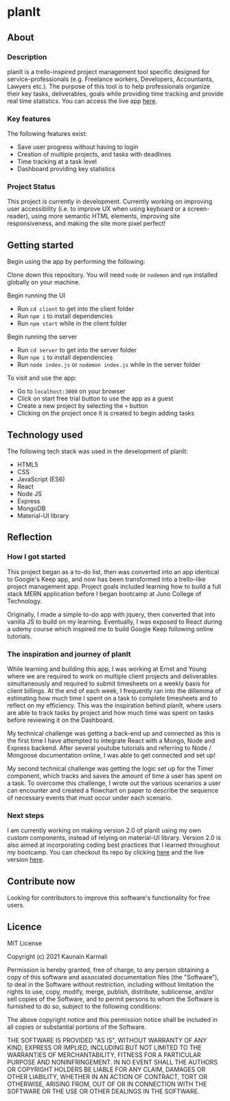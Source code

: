 # planIt

## About

### Description

planIt is a trello-inspired project management tool specific designed for service-professionals (e.g. Freelance workers, Developers, Accountants, Lawyers etc.). The purpose of this tool is to help professionals organize their key tasks, deliverables, goals while providing time tracking and provide real time statistics. You can access the live app [here](https://plan-it-v1.netlify.app/).

### Key features

The following features exist:
* Save user progress without having to login
* Creation of multiple projects, and tasks with deadlines
* Time tracking at a task level
* Dashboard providing key statistics

### Project Status

This project is currently in development. Currently working on improving user accessibility (i.e. to improve UX when using keyboard or a screen-reader), using more semantic HTML elements, improving site responsiveness, and making the site more pixel perfect!

## Getting started

Begin using the app by performing the following:

Clone down this repository. You will need `node` or `nodemon` and `npm` installed globally on your machine.

Begin running the UI
* Run `cd client` to get into the client folder
* Run `npm i` to install dependencies
* Run `npm start` while in the client folder

Begin running the server
* Run `cd server` to get into the server folder
* Run `npm i` to install dependencies
* Run `node index.js` or `nodemon index.js` while in the server folder

To visit and use the app:
* Go to `localhost:3000` on your browser
* Click on start free trial button to use the app as a guest
* Create a new project by selecting the `+` button
* Clicking on the project once it is created to begin adding tasks

## Technology used

The following tech stack was used in the development of planIt:
* HTML5
* CSS
* JavaScript (ES6)
* React
* Node JS
* Express
* MongoDB
* Material-UI library

## Reflection

### How I got started
This project began as a to-do list, then was converted into an app identical to Google's Keep app, and now has been transformed into a trello-like project management app. Project goals included learning how to build a full stack MERN application before I began bootcamp at Juno College of Technology. 

Originally, I made a simple to-do app with jquery, then converted that into vanilla JS to build on my learning. Eventually, I was exposed to React during a udemy course which inspired me to build Google Keep following online tutorials. 

### The inspiration and journey of planIt

While learning and building this app, I was working at Ernst and Young where we are required to work on multiple client projects and deliverables simultaneously and required to submit timesheets on a weekly basis for client billings. At the end of each week, I frequently ran into the dillemma of estimating how much time I spent on a task to complete timesheets and to reflect on my efficiency. This was the inspiration behind planIt, where users are able to track tasks by project and how much time was spent on tasks before reviewing it on the Dashboard.

My technical challenge was getting a back-end up and connected as this is the first time I have attempted to integrate React with a Mongo, Node and Express backend. After several youtube tutorials and referring to Node / Mongoose documentation online, I was able to get connected and set up! 

My second technical challenge was getting the logic set up for the Timer component, which tracks and saves the amount of time a user has spent on a task. To overcome this challenge, I wrote out the various scenarios a user can encounter and created a flowchart on paper to describe the sequence of necessary events that must occur under each scenario.

### Next steps

I am currently working on making version 2.0 of planIt using my own custom components, instead of relying on material-UI library. Version 2.0 is also aimed at incorporating coding best practices that I learned throughout my bootcamp. You can checkout its repo by clicking [here](https://github.com/KaunainKarmali/plan-it-2.0) and the live version [here](https://just-plan-it.netlify.app/).

## Contribute now

Looking for contributors to improve this software's functionality for free users.

## Licence

MIT License

Copyright (c) 2021 Kaunain Karmali

Permission is hereby granted, free of charge, to any person obtaining a copy
of this software and associated documentation files (the "Software"), to deal
in the Software without restriction, including without limitation the rights
to use, copy, modify, merge, publish, distribute, sublicense, and/or sell
copies of the Software, and to permit persons to whom the Software is
furnished to do so, subject to the following conditions:

The above copyright notice and this permission notice shall be included in all
copies or substantial portions of the Software.

THE SOFTWARE IS PROVIDED "AS IS", WITHOUT WARRANTY OF ANY KIND, EXPRESS OR
IMPLIED, INCLUDING BUT NOT LIMITED TO THE WARRANTIES OF MERCHANTABILITY,
FITNESS FOR A PARTICULAR PURPOSE AND NONINFRINGEMENT. IN NO EVENT SHALL THE
AUTHORS OR COPYRIGHT HOLDERS BE LIABLE FOR ANY CLAIM, DAMAGES OR OTHER
LIABILITY, WHETHER IN AN ACTION OF CONTRACT, TORT OR OTHERWISE, ARISING FROM,
OUT OF OR IN CONNECTION WITH THE SOFTWARE OR THE USE OR OTHER DEALINGS IN THE
SOFTWARE.
